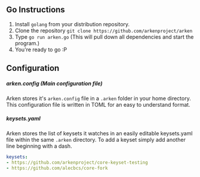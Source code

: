 ## Go Instructions
1. Install `golang` from your distribution repository.
2. Clone the repository `git clone https://github.com/arkenproject/arken`
3. Type `go run arken.go` (This will pull down all dependencies and start the program.)
4. You're ready to go :P

## Configuration
##### arken.config (Main configuration file)
Arken stores it's `arken.config` file in a `.arken` folder in your home directory. This configuration file is written in TOML for an easy to understand format.

##### keysets.yaml
Arken stores the list of keysets it watches in an easily editable keysets.yaml file within the same `.arken` directory. To add a keyset simply add another line beginning with a dash.

```yaml
keysets:
- https://github.com/arkenproject/core-keyset-testing
- https://github.com/alecbcs/core-fork
```
